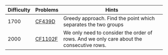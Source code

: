 | Difficulty | Problems | Hints |
| -------- | -------- | -------- |
| 1700 | [CF439D](https://codeforces.com/problemset/problem/439/D) | Greedy approach. Find the point which separates the two groups |
| 2000 | [CF1102F](https://codeforces.com/problemset/problem/1102/F) | We only need to consider the order of rows. And we only care about the consecutive rows. |